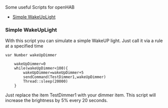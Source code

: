 Some useful Scripts for openHAB

* [Simple WakeUpLight](Samples-Scripts#simple-wakeuplight)

### Simple WakeUpLight

With this script you can simulate a simple WakeUP light. Just call it via a rule at a specified time
```xtext
var Number wakeUpDimmer
    
    wakeUpDimmer=0
    while(wakeUpDimmer<100){
    	wakeUpDimmer=wakeUpDimmer+5
    	sendCommand(TestDimmer1,wakeUpDimmer)
    	Thread::sleep(20000)
    }
```
Just replace the item TestDimmer1 with your dimmer item. This script will increase the brightness by 5% every 20 seconds.